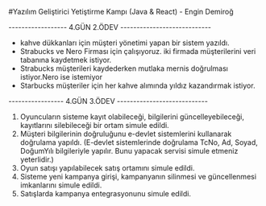 #Yazılım Geliştirici Yetiştirme Kampı (Java & React) - Engin Demiroğ

------------------  4.GÜN 2.ÖDEV ----------------------------

-   kahve dükkanları için müşteri yönetimi yapan bir sistem yazıldı.
-   Strabucks ve Nero Firması için çalışıyoruz. iki firmada müşterilerini veri tabanına kaydetmek istiyor.
-   Strabucks müşterileri kaydederken mutlaka mernis doğrulması istiyor.Nero ise istemiyor
-   Starbucks müşteriler için her kahve alımında yıldız  kazandırmak istiyor.

----------------- 4.GÜN 3.ÖDEV ----------------------------

1. Oyuncuların sisteme kayıt olabileceği, bilgilerini güncelleyebileceği, kayıtlarını silebileceği bir ortam simule edildi.
2. Müşteri bilgilerinin doğruluğunu e-devlet sistemlerini kullanarak doğrulama yapıldı.
(E-devlet sistemlerinde doğrulama TcNo, Ad, Soyad, DoğumYılı bilgileriyle yapılır. Bunu yapacak servisi simule etmeniz yeterlidir.)
3. Oyun satışı yapılabilecek satış ortamını simule edildi.
4. Sisteme yeni kampanya girişi, kampanyanın silinmesi ve güncellenmesi imkanlarını simule edildi.
5. Satışlarda kampanya entegrasyonunu simule edildi.

